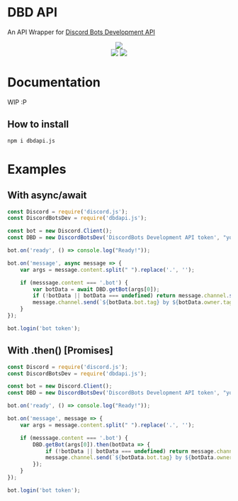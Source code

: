 # DBD API

An API Wrapper for [Discord Bots Development API](https://discordbots.xyz/api)

<div align="center">
    <p>
		<a href="https://npmjs.com/package/dbdapi.js"><img src="https://nodei.co/npm/dbdapi.js.png?downloads=true&stars=false"/></a>
		<br>
		<a href="https://travis-ci.com/DiscordBotsDev/dbdapi.js"><img src="https://travis-ci.com/DiscordBotsDev/dbdapi.js.svg"/></a>
		<a href="https://circleci.com/gh/DiscordBotsDev/dbdapi.js"><img src="https://circleci.com/gh/DiscordBotsDev/dbdapi.js.svg?style=svg"/></a>
	</p>
</div>

# Documentation
WIP :P

## How to install
```bash
npm i dbdapi.js
```

# Examples

## With async/await
```js
const Discord = require('discord.js');
const DiscordBotsDev = require('dbdapi.js');

const bot = new Discord.Client();
const DBD = new DiscordBotsDev('DiscordBots Development API token', "your bot's user id", 'your id / bot owner id');

bot.on('ready', () => console.log("Ready!"));

bot.on('message', async message => {
    var args = message.content.split(" ").replace('.', '');

    if (messsage.content === '.bot') {
        var botData = await DBD.getBot(args[0]);
        if (!botData || botData === undefined) return message.channel.send('Sorry, that bot was not registered *yet* on DiscordBots Developement');
        message.channel.send(`${botData.bot.tag} by ${botData.owner.tag} with prefix ${botData.prefix}!`);
    }
});

bot.login('bot token');
```

## With .then() [Promises]
```js
const Discord = require('discord.js');
const DiscordBotsDev = require('dbdapi.js');

const bot = new Discord.Client();
const DBD = new DiscordBotsDev('DiscordBots Development API token', "your bot's user id", 'your id / bot owner id');

bot.on('ready', () => console.log("Ready!"));

bot.on('message', message => {
    var args = message.content.split(" ").replace('.', '');

    if (messsage.content === '.bot') {
        DBD.getBot(args[0]).then(botData => {
            if (!botData || botData === undefined) return message.channel.send('Sorry, that bot was not registered *yet* on DiscordBots Developement');
            message.channel.send(`${botData.bot.tag} by ${botData.owner.tag} with prefix ${botData.prefix}!`);
        });
    }
});

bot.login('bot token');
```

